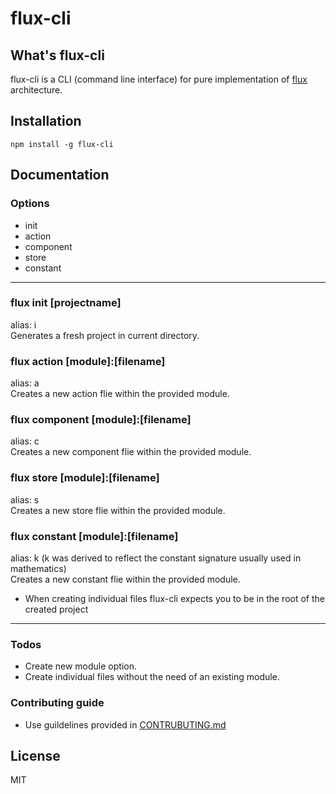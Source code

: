 # flux-cli

## What's flux-cli
flux-cli is a CLI (command line interface) for pure implementation of [flux](https://facebook.github.io/flux/) architecture.

## Installation
```
npm install -g flux-cli
```
## Documentation

### Options

* init
* action
* component
* store
* constant

--------
### flux init [projectname]
alias: i  
Generates a fresh project in current directory.

### flux action [module]:[filename]
alias: a  
Creates a new action flie within the provided module.

### flux component [module]:[filename]
alias: c  
Creates a new component flie within the provided module.

### flux store [module]:[filename]
alias: s  
Creates a new store flie within the provided module.

### flux constant [module]:[filename]
alias: k (k was derived to reflect the constant signature usually used in mathematics)  
Creates a new constant flie within the provided module.

- When creating individual files flux-cli expects you to be in the root of the created project

--------
### Todos

 - Create new module option.
 - Create individual files without the need of an existing module.

### Contributing guide
 - Use guildelines provided in [CONTRUBUTING.md]()

License
----

MIT

